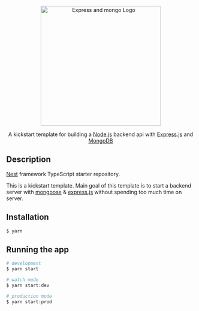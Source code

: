<p align="center">
 <img src="https://i.postimg.cc/FKkbSyxh/men.jpg" width="320" alt="Express and mongo Logo" />
</p>

  <p align="center">A kickstart template for building a <a href="http://nodejs.org" target="_blank">Node.js</a> backend api with <a href="https://expressjs.com/" target="_blank">Express.js</a> and <a href="https://www.mongodb.com/" target="_blank">MongoDB</a></p>

## Description

[Nest](https://github.com/nestjs/nest) framework TypeScript starter repository.

This is a kickstart template. Main goal of this template is to start a backend server with [mongoose](https://github.com/Automattic/mongoose) & [express.js](https://github.com/expressjs/express) without spending too much time on server.

## Installation

```bash
$ yarn
```

## Running the app

```bash
# development
$ yarn start

# watch mode
$ yarn start:dev

# production mode
$ yarn start:prod
```
